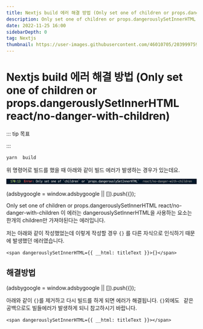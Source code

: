 ```yaml
---
title: Nextjs build 에러 해결 방법 (Only set one of children or props.dangerouslySetInnerHTML react/no-danger-with-children)
description: Only set one of children or props.dangerouslySetInnerHTML react/no-danger-with-children 에러 해결 방법에 대해서 정리합니다.
date: 2022-11-25 16:00
sidebarDepth: 0
tag: Nextjs
thumbnail: https://user-images.githubusercontent.com/46010705/203999759-375a62ba-4b30-4504-9239-972453015742.png
---
```


# Nextjs build 에러 해결 방법 (Only set one of children or props.dangerouslySetInnerHTML react/no-danger-with-children)

::: tip 목표

:::

```bash
yarn  build
```

위 명령어로 빌드를 했을 때 아래와 같이 빌드 에러가 발생하는 경우가 있는데요.

![](./img/1.png)

<component is="script" src="https://pagead2.googlesyndication.com/pagead/js/adsbygoogle.js?client=ca-pub-4877378276818686" crossorigin="anonymous" async></component>

<!-- ui-log 수평형 -->

<ins class="adsbygoogle"
     style="display:block"
     data-ad-client="ca-pub-4877378276818686"
     data-ad-slot="9743150776"
     data-ad-format="auto"
     data-full-width-responsive="true"></ins>
<component is="script">
(adsbygoogle = window.adsbygoogle || []).push({});
</component>

Only set one of children or props.dangerouslySetInnerHTML react/no-danger-with-children 이 에러는 dangerouslySetInnerHTML을 사용하는 요소는 한개의 children만 가져야된다는 에러입니다.

저는 아래와 같이 작성했었는데 이렇게 작성할 경우 `{}` 를 다른 자식으로 인식하기 때문에 발생했던 에러였습니다.

```tsx
<span dangerouslySetInnerHTML={{ __html: titleText }}>{}</span>
```

## 해결방법

<component is="script" src="https://pagead2.googlesyndication.com/pagead/js/adsbygoogle.js?client=ca-pub-4877378276818686" crossorigin="anonymous" async></component>

<!-- ui-log 수평형 -->

<ins class="adsbygoogle"
     style="display:block"
     data-ad-client="ca-pub-4877378276818686"
     data-ad-slot="9743150776"
     data-ad-format="auto"
     data-full-width-responsive="true"></ins>
<component is="script">
(adsbygoogle = window.adsbygoogle || []).push({});
</component>

아래와 같이 `{}`를 제거하고 다시 빌드를 하게 되면 에러가 해결됩니다.
`{}`외에도 ` `같은 공백으로도 빌들에러가 발생하게 되니 참고하시기 바랍니다.

```tsx
<span dangerouslySetInnerHTML={{ __html: titleText }}></span>
```
